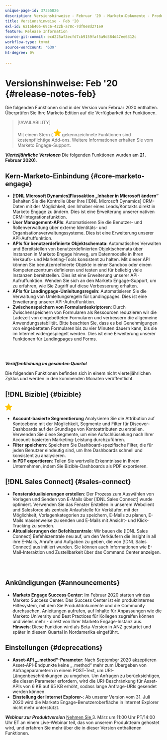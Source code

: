 ```yaml
---
unique-page-id: 37355826
description: Versionshinweise - Februar '20 - Marketo-Dokumente - Produktdokumentation
title: Versionshinweise - Feb '20
exl-id: 6216b405-69c6-422b-a78c-7df0e8d271e9
feature: Release Information
source-git-commit: ecd225af3ecfd7cb9159faf5a9d384d47ee6312c
workflow-type: tm+mt
source-wordcount: '639'
ht-degree: 0%

---
```


# Versionshinweise: Feb &#39;20 {#release-notes-feb}

Die folgenden Funktionen sind in der Version vom Februar 2020 enthalten. Überprüfen Sie Ihre Marketo Edition auf die Verfügbarkeit der Funktionen.

>[!AVAILABILITY]
>
>Mit einem Stern ( ![(Stern)](assets/yellow-star.png) gekennzeichnete Funktionen sind kostenpflichtige Add-ons. Weitere Informationen erhalten Sie vom Marketo Engage-Support.

**_Vierteljährliche Versionen_** Die folgenden Funktionen wurden am **21. Februar 2020)**.

## Kern-Marketo-Einbindung {#core-marketo-engage}

* **[!DNL Microsoft Dynamics]Flussaktion „Inhaber in Microsoft ändern“** Behalten Sie die Kontrolle über Ihre [!DNL Microsoft Dynamics] CRM-Daten mit der Möglichkeit, den Inhaber eines Leads/Kontakts direkt in Marketo Engage zu ändern. Dies ist eine Erweiterung unserer nativen CRM-Integrationsfunktion.
* **User Management-APIs**: Automatisieren Sie die Benutzer- und Rollenverwaltung über externe Identitäts- und Organisationsverwaltungssysteme. Dies ist eine Erweiterung unserer API-Aufruffunktion.
* **APIs für benutzerdefinierte Objektschemata**: Automatisches Verwalten und Bereitstellen von benutzerdefinierten Objektschemata über Instanzen in Marketo Engage hinweg, um Datenmodelle in Ihren Verkaufs- und Marketing-Tools konsistent zu halten. Mit dieser API können Sie benutzerdefinierte Objekte in einer Sandbox oder einem Kompetenzzentrum definieren und testen und für beliebig viele Instanzen bereitstellen. Dies ist eine Erweiterung unserer API-Aufruffunktion. Wenden Sie sich an den Marketo Engage-Support, um zu erfahren, wie Sie Zugriff auf diese Verbesserung erhalten.
* **APIs für Landingpage-Umleitungsregeln**: Automatisieren Sie die Verwaltung von Umleitungsregeln für Landingpages. Dies ist eine Erweiterung unserer API-Aufruffunktion.
* **Zwischenspeichern von Formulardeskriptoren**: Durch Zwischenspeichern von Formularen als Ressourcen reduzieren wir die Ladezeit von eingebetteten Formularen und verbessern die allgemeine Anwendungsstabilität. Bitte beachten Sie, dass es bei Genehmigungen von eingebetteten Formularen bis zu vier Minuten dauern kann, bis sie im Internet widergespiegelt werden. Dies ist eine Erweiterung unserer Funktionen für Landingpages und Forms.

<br> 

**_Veröffentlichung im gesamten Quartal_**

Die folgenden Funktionen befinden sich in einem nicht vierteljährlichen Zyklus und werden in den kommenden Monaten veröffentlicht.

## [!DNL Bizible] {#bizible}

![(Stern)](assets/yellow-star.png)

* **Account-basierte Segmentierung** Analysieren Sie die Attribution auf Kontoebene mit der Möglichkeit, Segmente und Filter für Discover-Dashboards auf der Grundlage von Kontoattributen zu erstellen. Verwenden Sie diese Segmente, um eine Aufschlüsselung nach Ihrer Account-basierten Marketing-Leistung durchzuführen.
* **Filter speichern**: Speichern Sie Dashboard-spezifische Filter, die für jeden Benutzer eindeutig sind, um Ihre Dashboards schnell und konsistent zu analysieren.
* **In PDF exportieren**: Teilen Sie wertvolle Erkenntnisse in Ihrem Unternehmen, indem Sie Bizible-Dashboards als PDF exportieren.

## [!DNL Sales Connect] {#sales-connect}

* **Fensteraktualisierungen erstellen**: Der Prozess zum Auswählen von Vorlagen und Senden von E-Mails über [!DNL Sales Connect] wurde optimiert. Verwenden Sie das Fenster Erstellen in unserem Webclient und Salesforce als zentrale Anlaufstelle für Verkäufer, mit der Möglichkeit, Vorlagenkategorien zu speichern, E-Mails zu planen, E-Mails massenweise zu senden und E-Mails mit Ansicht- und Klick-Tracking zu senden.
* **Aktualisierungen der Befehlszentrale**: Wir bauen die [!DNL Sales Connect] Befehlszentrale neu auf, um den Verkäufern die insight in all ihre E-Mails, Anrufe und Aufgaben zu geben, die von [!DNL Sales Connect] aus initiiert wurden. Sie können auch Informationen wie E-Mail-Interaktion und Zustellbarkeit über das Command Center anzeigen.

<br> 

## Ankündigungen {#announcements}

* **Marketo Engage Success Center**: Im Februar 2020 starten wir das Marketo Success Center. Das Success Center ist ein produktinternes Hilfesystem, mit dem Sie Produktdokumente und die Community durchsuchen, Anleitungen aufrufen, auf Inhalte für Anpassungen wie die Marketo University und Best Practices für Kollegen zugreifen können und vieles mehr - direkt von Ihrer Marketo Engage-Instanz aus. **Hinweis**: Diese Funktion wird als Beta-Version in ANZ gestartet und später in diesem Quartal in Nordamerika eingeführt.

## Einstellungen {#deprecations}

* **Asset-API „_method“-Parameter**: Nach September 2020 akzeptieren Asset-API-Endpunkte keine „_method“ mehr zum Übergeben von Abfrageparametern in einem POST-Text, um URI-Längenbeschränkungen zu umgehen. Um Anfragen zu berücksichtigen, die diesen Parameter erfordern, wird die URI-Beschränkung für Asset-APIs von 6 KB auf 65 KB erhöht, sodass lange Anfrage-URIs gesendet werden können.
* **Einstellung der Internet Explorer-**: Ab unserer Version vom 31. Juli 2020 wird die Marketo Engage-Benutzeroberfläche in Internet Explorer nicht mehr unterstützt.

**_Webinar zur Produktversion_** [Nehmen Sie ](https://engage.marketo.com/Jan_Feb_20_Release_Webinar_Registration.html) 3. März um 11:00 Uhr PT/14:00 Uhr ET an einem Live-Webinar teil, das von unserem Produktteam gehostet wird, und erfahren Sie mehr über die in dieser Version enthaltenen Funktionen.

